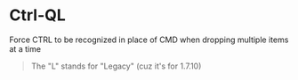 # Ctrl-QL

Force CTRL to be recognized in place of CMD when dropping multiple items at a time

> The "L" stands for "Legacy" (cuz it's for 1.7.10)
